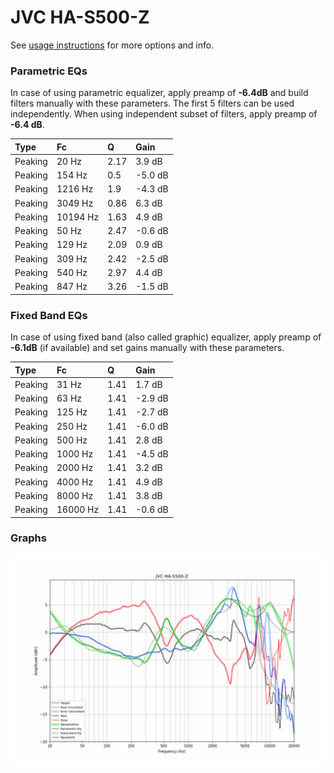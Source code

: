 # JVC HA-S500-Z
See [usage instructions](https://github.com/jaakkopasanen/AutoEq#usage) for more options and info.

### Parametric EQs
In case of using parametric equalizer, apply preamp of **-6.4dB** and build filters manually
with these parameters. The first 5 filters can be used independently.
When using independent subset of filters, apply preamp of **-6.4 dB**.

| Type    | Fc       |    Q | Gain    |
|:--------|:---------|:-----|:--------|
| Peaking | 20 Hz    | 2.17 | 3.9 dB  |
| Peaking | 154 Hz   | 0.5  | -5.0 dB |
| Peaking | 1216 Hz  | 1.9  | -4.3 dB |
| Peaking | 3049 Hz  | 0.86 | 6.3 dB  |
| Peaking | 10194 Hz | 1.63 | 4.9 dB  |
| Peaking | 50 Hz    | 2.47 | -0.6 dB |
| Peaking | 129 Hz   | 2.09 | 0.9 dB  |
| Peaking | 309 Hz   | 2.42 | -2.5 dB |
| Peaking | 540 Hz   | 2.97 | 4.4 dB  |
| Peaking | 847 Hz   | 3.26 | -1.5 dB |

### Fixed Band EQs
In case of using fixed band (also called graphic) equalizer, apply preamp of **-6.1dB**
(if available) and set gains manually with these parameters.

| Type    | Fc       |    Q | Gain    |
|:--------|:---------|:-----|:--------|
| Peaking | 31 Hz    | 1.41 | 1.7 dB  |
| Peaking | 63 Hz    | 1.41 | -2.9 dB |
| Peaking | 125 Hz   | 1.41 | -2.7 dB |
| Peaking | 250 Hz   | 1.41 | -6.0 dB |
| Peaking | 500 Hz   | 1.41 | 2.8 dB  |
| Peaking | 1000 Hz  | 1.41 | -4.5 dB |
| Peaking | 2000 Hz  | 1.41 | 3.2 dB  |
| Peaking | 4000 Hz  | 1.41 | 4.9 dB  |
| Peaking | 8000 Hz  | 1.41 | 3.8 dB  |
| Peaking | 16000 Hz | 1.41 | -0.6 dB |

### Graphs
![](./JVC%20HA-S500-Z.png)